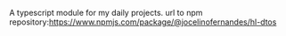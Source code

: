 A typescript module for my daily projects. url to npm repository:https://www.npmjs.com/package/@jocelinofernandes/hl-dtos
